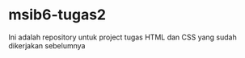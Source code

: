 # msib6-tugas2
Ini adalah repository untuk project tugas HTML dan CSS yang sudah dikerjakan sebelumnya
